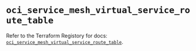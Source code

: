 # `oci_service_mesh_virtual_service_route_table`

Refer to the Terraform Registory for docs: [`oci_service_mesh_virtual_service_route_table`](https://registry.terraform.io/providers/oracle/oci/6.18.0/docs/resources/service_mesh_virtual_service_route_table).
